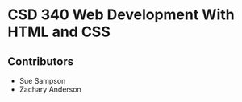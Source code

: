 <h1>CSD 340 Web Development With HTML and CSS</h1>
<h2>Contributors</h2>
  <ul>
    <li>Sue Sampson</li>
    <li>Zachary Anderson</li>
  </ul>
